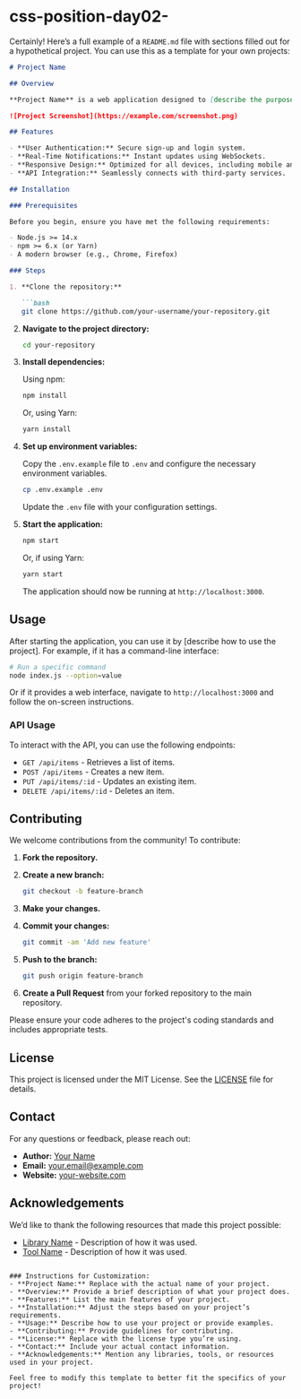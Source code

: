 # css-position-day02-
Certainly! Here’s a full example of a `README.md` file with sections filled out for a hypothetical project. You can use this as a template for your own projects:

```markdown
# Project Name

## Overview

**Project Name** is a web application designed to [describe the purpose of your project]. It allows users to [key functionalities of the project]. Built using [technologies], this project aims to [project goals or benefits].

![Project Screenshot](https://example.com/screenshot.png)

## Features

- **User Authentication:** Secure sign-up and login system.
- **Real-Time Notifications:** Instant updates using WebSockets.
- **Responsive Design:** Optimized for all devices, including mobile and tablets.
- **API Integration:** Seamlessly connects with third-party services.

## Installation

### Prerequisites

Before you begin, ensure you have met the following requirements:

- Node.js >= 14.x
- npm >= 6.x (or Yarn)
- A modern browser (e.g., Chrome, Firefox)

### Steps

1. **Clone the repository:**

   ```bash
   git clone https://github.com/your-username/your-repository.git
   ```

2. **Navigate to the project directory:**

   ```bash
   cd your-repository
   ```

3. **Install dependencies:**

   Using npm:

   ```bash
   npm install
   ```

   Or, using Yarn:

   ```bash
   yarn install
   ```

4. **Set up environment variables:**

   Copy the `.env.example` file to `.env` and configure the necessary environment variables.

   ```bash
   cp .env.example .env
   ```

   Update the `.env` file with your configuration settings.

5. **Start the application:**

   ```bash
   npm start
   ```

   Or, if using Yarn:

   ```bash
   yarn start
   ```

   The application should now be running at `http://localhost:3000`.

## Usage

After starting the application, you can use it by [describe how to use the project]. For example, if it has a command-line interface:

```bash
# Run a specific command
node index.js --option=value
```

Or if it provides a web interface, navigate to `http://localhost:3000` and follow the on-screen instructions.

### API Usage

To interact with the API, you can use the following endpoints:

- `GET /api/items` - Retrieves a list of items.
- `POST /api/items` - Creates a new item.
- `PUT /api/items/:id` - Updates an existing item.
- `DELETE /api/items/:id` - Deletes an item.

## Contributing

We welcome contributions from the community! To contribute:

1. **Fork the repository.**
2. **Create a new branch:**

   ```bash
   git checkout -b feature-branch
   ```

3. **Make your changes.**
4. **Commit your changes:**

   ```bash
   git commit -am 'Add new feature'
   ```

5. **Push to the branch:**

   ```bash
   git push origin feature-branch
   ```

6. **Create a Pull Request** from your forked repository to the main repository.

Please ensure your code adheres to the project's coding standards and includes appropriate tests.

## License

This project is licensed under the MIT License. See the [LICENSE](LICENSE) file for details.

## Contact

For any questions or feedback, please reach out:

- **Author:** [Your Name](https://github.com/your-username)
- **Email:** your.email@example.com
- **Website:** [your-website.com](https://your-website.com)

## Acknowledgements

We’d like to thank the following resources that made this project possible:

- [Library Name](https://example.com) - Description of how it was used.
- [Tool Name](https://example.com) - Description of how it was used.

```

### Instructions for Customization:
- **Project Name:** Replace with the actual name of your project.
- **Overview:** Provide a brief description of what your project does.
- **Features:** List the main features of your project.
- **Installation:** Adjust the steps based on your project’s requirements.
- **Usage:** Describe how to use your project or provide examples.
- **Contributing:** Provide guidelines for contributing.
- **License:** Replace with the license type you’re using.
- **Contact:** Include your actual contact information.
- **Acknowledgements:** Mention any libraries, tools, or resources used in your project.

Feel free to modify this template to better fit the specifics of your project!
